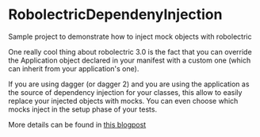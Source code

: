 # RobolectricDependenyInjection
Sample project to demonstrate how to inject mock objects with robolectric

One really cool thing about robolectric 3.0 is the fact that you can override the Application object declared in your manifest with a custom one (which can inherit from your application's one).

If you are using dagger (or dagger 2) and you are using the application as the source of dependency injection for your classes, this allow to easily replace your injected objects with mocks. You can even choose which mocks inject in the setup phase of your tests.

More details can be found in [this blogpost](http://fedepaol.github.io/blog/2015/09/05/mocking-with-robolectric-and-dagger-2/)

